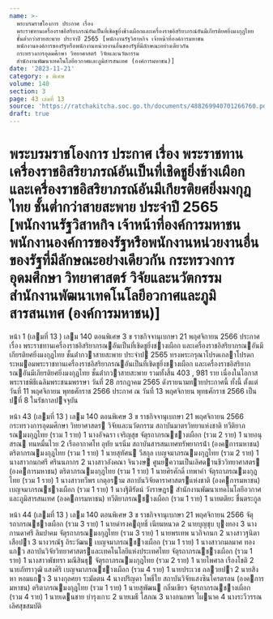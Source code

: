 ```yaml
---
name: >-
  พระบรมราชโองการ ประกาศ เรื่อง
  พระราชทานเครื่องราชอิสริยาภรณ์อันเป็นที่เชิดชูยิ่งช้างเผือกและเครื่องราชอิสริยาภรณ์อันมีเกียรติยศยิ่งมงกุฎไทย
  ชั้นต่ำกว่าสายสะพาย ประจำปี 2565 [พนักงานรัฐวิสาหกิจ เจ้าหน้าที่องค์การมหาชน
  พนักงานองค์การของรัฐหรือพนักงานหน่วยงานอื่นของรัฐที่มีลักษณะอย่างเดียวกัน
  กระทรวงการอุดมศึกษา วิทยาศาสตร์ วิจัยและนวัตกรรม
  สำนักงานพัฒนาเทคโนโลยีอวกาศและภูมิสารสนเทศ (องค์การมหาชน)]
date: '2023-11-21'
category: ข พิเศษ
volume: 140
section: 3
page: 43 เล่มที่ 13
source: 'https://ratchakitcha.soc.go.th/documents/488269940701266760.pdf'
draft: true
---
```


# พระบรมราชโองการ ประกาศ เรื่อง พระราชทานเครื่องราชอิสริยาภรณ์อันเป็นที่เชิดชูยิ่งช้างเผือกและเครื่องราชอิสริยาภรณ์อันมีเกียรติยศยิ่งมงกุฎไทย ชั้นต่ำกว่าสายสะพาย ประจำปี 2565 [พนักงานรัฐวิสาหกิจ เจ้าหน้าที่องค์การมหาชน พนักงานองค์การของรัฐหรือพนักงานหน่วยงานอื่นของรัฐที่มีลักษณะอย่างเดียวกัน กระทรวงการอุดมศึกษา วิทยาศาสตร์ วิจัยและนวัตกรรม สำนักงานพัฒนาเทคโนโลยีอวกาศและภูมิสารสนเทศ (องค์การมหาชน)]

หน้า 1 (เลมที่ 13 ) เลม 140 ตอนพิเศษ 3 ข ราชกิจจานุเบกษา 21 พฤศจิกายน 2566 ประกาศ เรื่อง พระราชทานเครื่องราชอิสริยาภรณอันเป็นที่เชิดชูยิ่งชางเผือก และเครื่องราชอิสริยาภรณอันมีเกียรติยศยิ่งมงกุฎไทย ชั้นต่ํากวาสายสะพาย ประจําป 2565 ทรงพระกรุณาโปรดเกลาโปรดกระหมอมพระราชทานเครื่องราชอิสริยาภรณอันเป็นที่เชิดชูยิ่งชางเผือก และเครื่องราชอิสริยาภรณอันมีเกียรติยศยิ่งมงกุฎไทย ชั้นต่ํากวาสายสะพาย รวมทั้งสิ้น 403 , 981 ราย เนื่องในโอกาสพระราชพิธีเฉลิมพระชนมพรรษา วันที่ 28 กรกฎาคม 2565 ดังรายนามทายประกาศนี้ ทั้งนี้ ตั้งแต่วันที่ 11 พฤศจิกายน พุทธศักราช 2566 ประกาศ ณ วันที่ 13 พฤศจิกายน พุทธศักราช 2566 เป็นปที่ 8 ในรัชกาลปจจุบัน

หน้า 43 (เลมที่ 13 ) เลม 140 ตอนพิเศษ 3 ข ราชกิจจานุเบกษา 21 พฤศจิกายน 2566 กระทรวงการอุดมศึกษา วิทยาศาสตร วิจัยและนวัตกรรม สถาบันมาตรวิทยาแห่งชาติ ทวีติยาภรณมงกุฎไทย (รวม 1 ราย) 1 นางอัจฉรา เจริญสุข จัตุรถาภรณชางเผือก (รวม 2 ราย) 1 นายอนุสรณ ทนหมื่นไวย 2 เรืออากาศโท อุทัย นรนิ่ม สถาบันสารสนเทศทรัพยากรน้ํา (องคการมหาชน) ตริตาภรณมงกุฎไทย (รวม 1 ราย) 1 นายสุทัศน วีสกุล เบญจมาภรณมงกุฎไทย (รวม 2 ราย) 1 นางสาวกนกศรี ศรินนภากร 2 นางสาวอังคณา จินวงษ ศูนยความเป็นเลิศดานชีววิทยาศาสตร (องคการมหาชน) ตริตาภรณมงกุฎไทย (รวม 1 ราย) 1 นายศิรศักดิ์ เทพาคํา จัตุรถาภรณมงกุฎไทย (รวม 1 ราย) 1 นางสาวทวีพร เกตุอราม สถาบันวิจัยดาราศาสตรแห่งชาติ (องคการมหาชน) เบญจมาภรณชางเผือก (รวม 1 ราย) 1 นางฐิติรัตน์ วังราษฎร สํานักงานพัฒนาเทคโนโลยีอวกาศและภูมิสารสนเทศ (องคการมหาชน) ทวีติยาภรณชางเผือก (รวม 1 ราย) 1 นายตติยะ ชื่นตระกูล

หน้า 44 (เลมที่ 13 ) เลม 140 ตอนพิเศษ 3 ข ราชกิจจานุเบกษา 21 พฤศจิกายน 2566 จัตุรถาภรณชางเผือก (รวม 3 ราย) 1 นายดํารงคฤทธิ์ เนียมหนวด 2 นายบุญชุบ บุงทอง 3 นางกานดาศรี ลิมปาคม จัตุรถาภรณมงกุฎไทย (รวม 3 ราย) 1 นายพรเทพ นวกิจกนก 2 นางสาวฐนิตา เสือปา 3 นางวรณัฐ ถิระวัฒน เบญจมาภรณชางเผือก (รวม 1 ราย) 1 นางสาวกมลมาศ ทองแกว สถาบันวิจัยวิทยาศาสตรและเทคโนโลยีแห่งประเทศไทย จัตุรถาภรณชางเผือก (รวม 1 ราย) 1 นางสาวพัชทรา มณีสินธุ จัตุรถาภรณมงกุฎไทย (รวม 2 ราย) 1 นายไพศาล เรืองโชติ 2 นายภัทราวุฒิ แสงศิริ เบญจมาภรณชางเผือก (รวม 4 ราย) 1 นายประเวช กลวยปา 2 นายสิงหา หอมแกว 3 นางกุลศยา ระมัดตน 4 นางปริญดา โพธิ์ใย สถาบันวิจัยแสงซินโครตรอน (องคการมหาชน) ตริตาภรณมงกุฎไทย (รวม 1 ราย) 1 นายสุพัฒน กลิ่นเขียว จัตุรถาภรณชางเผือก (รวม 4 ราย) 1 นายเดนชาย บํารุงเกาะ 2 นายเมธี โสภณ 3 นางกนกพร ไผนาค 4 นางระวีวรรณ เลิศสุขสมบัติ
